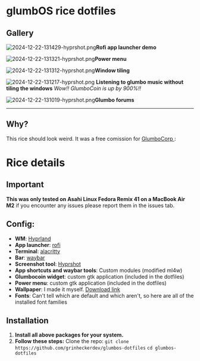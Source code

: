 # glumbOS rice dotfiles

## Gallery
![2024-12-22-131429-hyprshot.png](https://i.postimg.cc/027xJ2zG/2024-12-22-131429-hyprshot.png)**Rofi app launcher demo**

![2024-12-22-131321-hyprshot.png](https://i.postimg.cc/C5kyDmxM/2024-12-22-131321-hyprshot.png)**Power menu**

![2024-12-22-131312-hyprshot.png](https://i.postimg.cc/QN5vfYjh/2024-12-22-131312-hyprshot.png)**Window tiling**

![2024-12-22-131217-hyprshot.png](https://i.postimg.cc/Pq9F4YcC/2024-12-22-131217-hyprshot.png)
**Listening to glumbo music without tiling the windows**
*Wow!! GlumboCoin is up by 900%!!*

![2024-12-22-131019-hyprshot.png](https://i.postimg.cc/1znvf4ts/2024-12-22-131019-hyprshot.png)**Glumbo forums**

---
## Why?
This rice should look weird. It was a free comission for [GlumboCorp ](https://discord.gg/6s7eZy3QPw "https://discord.gg/6s7eZy3QPw"):
# Rice details
## Important
**This was only tested on Asahi Linux Fedora Remix 41 on a MacBook Air M2** if you encounter any issues please report them in the issues tab.

## Config:
 - **WM**: [Hyprland](https://wiki.hyprland.org/Getting-Started/Installation/)
 - **App launcher**: [rofi](https://github.com/davatorium/rofi/blob/next/INSTALL.md)
 - **Terminal**: [alacritty](https://github.com/alacritty/alacritty/blob/master/INSTALL.md)
 - **Bar**: [waybar](https://github.com/Alexays/Waybar)
 - **Screenshot tool**: [Hyprshot](https://github.com/Gustash/Hyprshot)
 - **App shortcuts and waybar tools**: Custom modules (modified ml4w)
 -  **Glumbocoin widget**: custom gtk application (included in the dotfiles)
 - **Power menu**: custom gtk application (included in the dotfiles)
 - **Wallpaper**: I made it myself. [Download link](https://i.postimg.cc/XqH5fcHh/glumbo-wallpaper.png)
 - **Fonts**: Can't tell which are default and which aren't, so here are all of the installed font families


## Installation
1) **Install all above packages for your system.**
2) **Follow these steps:**
Clone the repo:
```git clone https://github.com/grinheckerdev/glumbos-dotfiles```
```cd glumbos-dotfiles```


